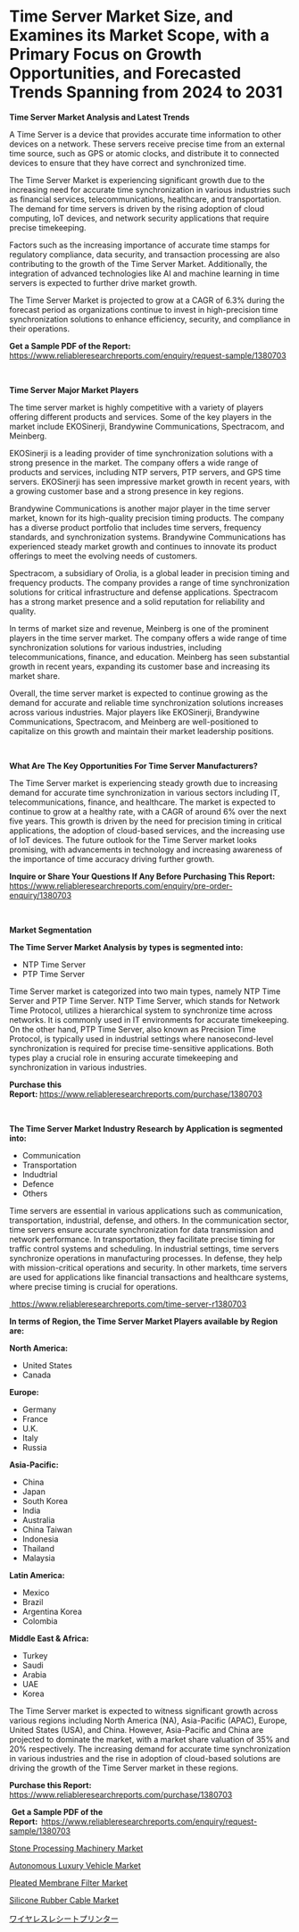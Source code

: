 <p><h1>Time Server Market Size, and Examines its Market Scope, with a Primary Focus on Growth Opportunities, and Forecasted Trends Spanning from 2024 to 2031</h1></p><p><strong>Time Server Market Analysis and Latest Trends</strong></p>
<p><p>A Time Server is a device that provides accurate time information to other devices on a network. These servers receive precise time from an external time source, such as GPS or atomic clocks, and distribute it to connected devices to ensure that they have correct and synchronized time.</p><p>The Time Server Market is experiencing significant growth due to the increasing need for accurate time synchronization in various industries such as financial services, telecommunications, healthcare, and transportation. The demand for time servers is driven by the rising adoption of cloud computing, IoT devices, and network security applications that require precise timekeeping.</p><p>Factors such as the increasing importance of accurate time stamps for regulatory compliance, data security, and transaction processing are also contributing to the growth of the Time Server Market. Additionally, the integration of advanced technologies like AI and machine learning in time servers is expected to further drive market growth.</p><p>The Time Server Market is projected to grow at a CAGR of 6.3% during the forecast period as organizations continue to invest in high-precision time synchronization solutions to enhance efficiency, security, and compliance in their operations.</p></p>
<p><strong>Get a Sample PDF of the Report:&nbsp;</strong> <a href="https://www.reliableresearchreports.com/enquiry/request-sample/1380703">https://www.reliableresearchreports.com/enquiry/request-sample/1380703</a></p>
<p>&nbsp;</p>
<p><strong>Time Server Major Market Players</strong></p>
<p><p>The time server market is highly competitive with a variety of players offering different products and services. Some of the key players in the market include EKOSinerji, Brandywine Communications, Spectracom, and Meinberg. </p><p>EKOSinerji is a leading provider of time synchronization solutions with a strong presence in the market. The company offers a wide range of products and services, including NTP servers, PTP servers, and GPS time servers. EKOSinerji has seen impressive market growth in recent years, with a growing customer base and a strong presence in key regions.</p><p>Brandywine Communications is another major player in the time server market, known for its high-quality precision timing products. The company has a diverse product portfolio that includes time servers, frequency standards, and synchronization systems. Brandywine Communications has experienced steady market growth and continues to innovate its product offerings to meet the evolving needs of customers.</p><p>Spectracom, a subsidiary of Orolia, is a global leader in precision timing and frequency products. The company provides a range of time synchronization solutions for critical infrastructure and defense applications. Spectracom has a strong market presence and a solid reputation for reliability and quality.</p><p>In terms of market size and revenue, Meinberg is one of the prominent players in the time server market. The company offers a wide range of time synchronization solutions for various industries, including telecommunications, finance, and education. Meinberg has seen substantial growth in recent years, expanding its customer base and increasing its market share. </p><p>Overall, the time server market is expected to continue growing as the demand for accurate and reliable time synchronization solutions increases across various industries. Major players like EKOSinerji, Brandywine Communications, Spectracom, and Meinberg are well-positioned to capitalize on this growth and maintain their market leadership positions.</p></p>
<p>&nbsp;</p>
<p><strong>What Are The Key Opportunities For Time Server Manufacturers?</strong></p>
<p><p>The Time Server market is experiencing steady growth due to increasing demand for accurate time synchronization in various sectors including IT, telecommunications, finance, and healthcare. The market is expected to continue to grow at a healthy rate, with a CAGR of around 6% over the next five years. This growth is driven by the need for precision timing in critical applications, the adoption of cloud-based services, and the increasing use of IoT devices. The future outlook for the Time Server market looks promising, with advancements in technology and increasing awareness of the importance of time accuracy driving further growth.</p></p>
<p><strong>Inquire or Share Your Questions If Any Before Purchasing This Report:</strong> <a href="https://www.reliableresearchreports.com/enquiry/pre-order-enquiry/1380703">https://www.reliableresearchreports.com/enquiry/pre-order-enquiry/1380703</a></p>
<p>&nbsp;</p>
<p><strong>Market Segmentation</strong></p>
<p><strong>The Time Server Market Analysis by types is segmented into:</strong></p>
<p><ul><li>NTP Time Server</li><li>PTP Time Server</li></ul></p>
<p><p>Time Server market is categorized into two main types, namely NTP Time Server and PTP Time Server. NTP Time Server, which stands for Network Time Protocol, utilizes a hierarchical system to synchronize time across networks. It is commonly used in IT environments for accurate timekeeping. On the other hand, PTP Time Server, also known as Precision Time Protocol, is typically used in industrial settings where nanosecond-level synchronization is required for precise time-sensitive applications. Both types play a crucial role in ensuring accurate timekeeping and synchronization in various industries.</p></p>
<p><strong>Purchase this Report:&nbsp;</strong><a href="https://www.reliableresearchreports.com/purchase/1380703">https://www.reliableresearchreports.com/purchase/1380703</a></p>
<p>&nbsp;</p>
<p><strong>The Time Server Market Industry Research by Application is segmented into:</strong></p>
<p><ul><li>Communication</li><li>Transportation</li><li>Indudtrial</li><li>Defence</li><li>Others</li></ul></p>
<p><p>Time servers are essential in various applications such as communication, transportation, industrial, defense, and others. In the communication sector, time servers ensure accurate synchronization for data transmission and network performance. In transportation, they facilitate precise timing for traffic control systems and scheduling. In industrial settings, time servers synchronize operations in manufacturing processes. In defense, they help with mission-critical operations and security. In other markets, time servers are used for applications like financial transactions and healthcare systems, where precise timing is crucial for operations.</p></p>
<p><a href="https://www.reliableresearchreports.com/time-server-r1380703">&nbsp;https://www.reliableresearchreports.com/time-server-r1380703</a></p>
<p><strong>In terms of Region, the Time Server Market Players available by Region are:</strong></p>
<p>
    <p> <strong> North America: </strong>
        <ul>
            <li>United States</li>
            <li>Canada</li>
        </ul>
        </p> 
    <p> <strong> Europe: </strong>
        <ul>
            <li>Germany</li>
            <li>France</li>
            <li>U.K.</li>
            <li>Italy</li>
            <li>Russia</li>
        </ul>
        </p> 
    <p> <strong> Asia-Pacific: </strong>
        <ul>
            <li>China</li>
            <li>Japan</li>
            <li>South Korea</li>
            <li>India</li>
            <li>Australia</li>
            <li>China Taiwan</li>
            <li>Indonesia</li>
            <li>Thailand</li>
            <li>Malaysia</li>
        </ul>
        </p> 
    <p> <strong> Latin America: </strong>
        <ul>
            <li>Mexico</li>
            <li>Brazil</li>
            <li>Argentina Korea</li>
            <li>Colombia</li>
        </ul>
        </p> 
    <p> <strong> Middle East & Africa: </strong>
        <ul>
            <li>Turkey</li>
            <li>Saudi</li>
            <li>Arabia</li>
            <li>UAE</li>
            <li>Korea</li>
        </ul>
    </p>
    </p>
<p><p>The Time Server market is expected to witness significant growth across various regions including North America (NA), Asia-Pacific (APAC), Europe, United States (USA), and China. However, Asia-Pacific and China are projected to dominate the market, with a market share valuation of 35% and 20% respectively. The increasing demand for accurate time synchronization in various industries and the rise in adoption of cloud-based solutions are driving the growth of the Time Server market in these regions.</p></p>
<p><strong>Purchase this Report: </strong><a href="https://www.reliableresearchreports.com/purchase/1380703">https://www.reliableresearchreports.com/purchase/1380703</a></p>
<p>&nbsp;<strong>Get a Sample PDF of the Report:&nbsp;&nbsp;</strong><a href="https://www.reliableresearchreports.com/enquiry/request-sample/1380703">https://www.reliableresearchreports.com/enquiry/request-sample/1380703</a></p>
<p><strong></strong></p>
<p><p><a href="https://github.com/guneycigdem35/Market-Research-Report-List-2/blob/main/stone-processing-machinery-market.md">Stone Processing Machinery Market</a></p><p><a href="https://github.com/biheemgalvinlouises6hokrh3h/Market-Research-Report-List-2/blob/main/autonomous-luxury-vehicle-market.md">Autonomous Luxury Vehicle Market</a></p><p><a href="https://rainy-horn-d69.notion.site/Pleated-Membrane-Filter-Market-Size-Share-Trends-Analysis-Report-By-Material-By-Type-By-End-use-aaa7dcac68af4349a21a9d3d31275912">Pleated Membrane Filter Market</a></p><p><a href="https://issuu.com/reportprime-2/docs/silicone-rubber-cable-market-size-2030.pptx">Silicone Rubber Cable Market</a></p><p><a href="https://github.com/dadanedu33/Market-Research-Report-List-1/blob/main/449238821900.md">ワイヤレスレシートプリンター</a></p></p>